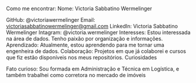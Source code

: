   Como me encontrar:
Nome: Victoria Sabbatino Wermelinger <p>
GitHub: @victoriawermelinger
Email: victoriasabbatinowermelinger@gmail.com
LinkedIn: Victoria Sabbatino Wermelinger
Intagram: @victoria.wermelinger
  Interesses:
Estou interessada na área de dados.
Tenho paixão por organização e informações.
  Aprendizado:
Atualmente, estou aprendendo para me tornar uma engenheira de dados.
  Colaboração:
Projetos em que já colaborei e cursos que fiz estão disponíveis nos meus repositórios.
Curiosidades

Fato curioso: Sou formada em Administração e Técnica em Logística, e também trabalhei como corretora no mercado de imóveis

